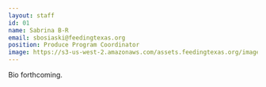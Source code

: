 ```yaml
---
layout: staff
id: 01
name: Sabrina B-R
email: sbosiaski@feedingtexas.org
position: Produce Program Coordinator
image: https://s3-us-west-2.amazonaws.com/assets.feedingtexas.org/images/staff/sabrina-b-r.JPG
---
```

Bio forthcoming.
